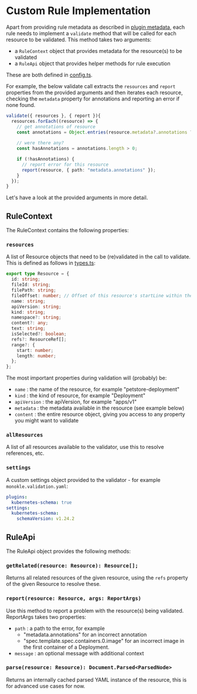 # Custom Rule Implementation

Apart from providing rule metadata as described in [plugin metadata](plugin-metadata.md), each rule
needs to implement a `validate` method that will be called for each resource to be validated. This method 
takes two arguments:

- a `RuleContext` object that provides metadata for the resource(s) to be validated
- a `RuleApi` object that provides helper methods for rule execution

These are both defined in [config.ts](../src/validators/custom/config.ts).

For example, the below validate call extracts the `resources` and `report` properties from the provided arguments and then
iterates each resource, checking the `metadata` property for annotations and reporting an error if none found.

```typescript
validate({ resources }, { report }){
  resources.forEach((resource) => {
    // get annotations of resource
    const annotations = Object.entries(resource.metadata?.annotations ?? {});
    
    // were there any?
    const hasAnnotations = annotations.length > 0;

    if (!hasAnnotations) {
      // report error for this resource
      report(resource, { path: "metadata.annotations" });
    }
  });
}
```

Let's have a look at the provided arguments in more detail.

## RuleContext

The RuleContext contains the following properties:

### `resources` 

A list of Resource objects that need to be (re)validated in the call to validate. This is defined as follows in 
[types.ts](../src/common/types.ts):

```typescript
export type Resource = {
  id: string;
  fileId: string;
  filePath: string;
  fileOffset: number; // Offset of this resource's startLine within the parent file.
  name: string;
  apiVersion: string;
  kind: string;
  namespace?: string;
  content?: any;
  text: string;
  isSelected?: boolean;
  refs?: ResourceRef[];
  range?: {
    start: number;
    length: number;
  };
};
```

The most important properties during validation will (probably) be:

- `name` : the name of the resource, for example "petstore-deployment"
- `kind` : the kind of resource, for example "Deployment"
- `apiVersion` : the apiVersion, for example "apps/v1"
- `metadata` : the metadata available in the resource (see example below)
- `content` : the entire resource object, giving you access to any property you might want to validate

### `allResources` 

A list of all resources available to the validator, use this to resolve references, etc. 

### `settings`

A custom settings object provided to the validator - for example `monokle.validation.yaml`:

```yaml
plugins:
  kubernetes-schema: true
settings:
  kubernetes-schema:
    schemaVersion: v1.24.2
```

## RuleApi

The RuleApi object provides the following methods:

### `getRelated(resource: Resource): Resource[];`

Returns all related resources of the given resource, using the `refs` property of the given Resource to resolve these.

### `report(resource: Resource, args: ReportArgs)`

Use this method to report a problem with the resource(s) being validated. ReportArgs takes two properties:

- `path` : a path to the error, for example
  - "metadata.annotations" for an incorrect annotation
  - "spec.template.spec.containers.0.image" for an incorrect image in the first container of a Deployment.
- `message` : an optional message with additional context

### `parse(resource: Resource): Document.Parsed<ParsedNode>`

Returns an internally cached parsed YAML instance of the resource, this is for advanced use cases for now.
